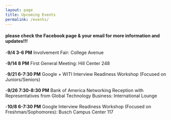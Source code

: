 ```yaml
---
layout: page
title: Upcoming Events
permalink: /events/
---
```


#### **please check the Facebook page & your email for more information and updates!!!**

-**9/4 3-6 PM** Involvement Fair: College Avenue<br><br>
-**9/14 8 PM** First General Meeting: Hill Center 248<br><br>
-**9/21 6-7:30 PM** Google + WITI Interview Readiness Workshop (Focused on Juniors/Seniors)<br><br>
-**9/26 7:30-8:30 PM** Bank of America Networking Reception with Representatives from Global Technology Business: International Lounge<br><br>
-**10/8 6-7:30 PM** Google Interview Readiness Workshop (Focused on Freshman/Sophomores): Busch Campus Center 117
